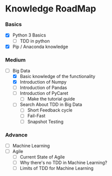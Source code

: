 # Knowledge RoadMap

### Basics

- [x] Python 3 Basics
    * [ ] TDD in python
- [x] Pip / Anaconda knowledge

### Medium

- [ ] Big Data
    * [x] Basic knowledge of the functionality
    * [x] Introduction of Numpy
    * [ ] Introduction of Pandas
    * [ ] Introduction of PyCaret
        * [ ] Make the tutorial guide
    * [ ] Search About TDD in Big Data
        * [ ] Short Feedback cycle
        * [ ] Fail-Fast
        * [ ] Snapshot Testing
### Advance
        
- [ ] Machine Learning
- [ ] Agile
    * [ ] Current State of Agile
    * [ ] Why there's no TDD in Machine Learning?
    * [ ] Limits of TDD for Machine Learning